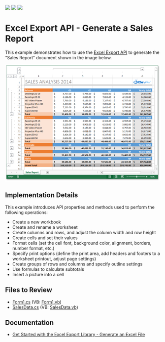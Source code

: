 <!-- default badges list -->
![](https://img.shields.io/endpoint?url=https://codecentral.devexpress.com/api/v1/VersionRange/128613267/15.1.3%2B)
[![](https://img.shields.io/badge/Open_in_DevExpress_Support_Center-FF7200?style=flat-square&logo=DevExpress&logoColor=white)](https://supportcenter.devexpress.com/ticket/details/T251810)
[![](https://img.shields.io/badge/📖_How_to_use_DevExpress_Examples-e9f6fc?style=flat-square)](https://docs.devexpress.com/GeneralInformation/403183)
<!-- default badges end -->

# Excel Export API -  Generate a Sales Report

This example demonstrates how to use the [Excel Export API](https://docs.devexpress.com/OfficeFileAPI/114031/excel-export-library) to generate the "Sales Report" document shown in the image below.

![image](./media/a931e138-0b84-11e5-80bf-00155d62480c.png)

## Implementation Details

This example introduces API properties and methods used to perform the following operations:

* Create a new workbook
* Create and rename a worksheet
* Create columns and rows, and adjust the column width and row height
* Create cells and set their values
* Format cells (set the cell font, background color, alignment, borders, number format, etc.)
* Specify print options (define the print area, add headers and footers to a worksheet printout, adjust page settings)
* Create groups of rows and columns and specify outline settings
* Use formulas to calculate subtotals
* Insert a picture into a cell

## Files to Review

* [Form1.cs](./CS/XLExportExampleSalesReport/Form1.cs) (VB: [Form1.vb](./VB/XLExportExampleSalesReport/Form1.vb))
* [SalesData.cs](./CS/XLExportExampleSalesReport/SalesData.cs) (VB: [SalesData.vb](./VB/XLExportExampleSalesReport/SalesData.vb))

## Documentation

* [Get Started with the Excel Export Library - Generate an Excel File](https://docs.devexpress.com/OfficeFileAPI/114032/excel-export-library/getting-started)
